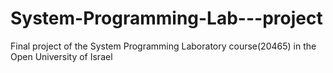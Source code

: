 # System-Programming-Lab---project
Final project of the System Programming Laboratory course(20465) in the Open University of Israel
